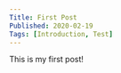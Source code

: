 ```yaml
---
Title: First Post
Published: 2020-02-19
Tags: [Introduction, Test]
---
```

This is my first post!
